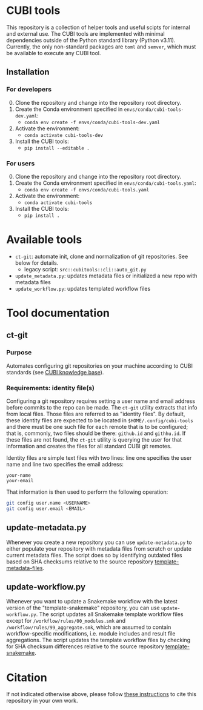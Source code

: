 # CUBI tools

This repository is a collection of helper tools and useful scipts for internal and
external use. The CUBI tools are implemented with minimal dependencies outside of the
Python standard library (Python v3.11). Currently, the only non-standard packages are
`toml` and `semver`, which must be available to execute any CUBI tool.

## Installation

### For developers

0. Clone the repository and change into the repository root directory.
1. Create the Conda environment specified in `envs/conda/cubi-tools-dev.yaml`:
    - `conda env create -f envs/conda/cubi-tools-dev.yaml`
2. Activate the environment:
    - `conda activate cubi-tools-dev`
3. Install the CUBI tools:
    - `pip install --editable .`

### For users

0. Clone the repository and change into the repository root directory.
1. Create the Conda environment specified in `envs/conda/cubi-tools.yaml`:
    - `conda env create -f envs/conda/cubi-tools.yaml`
2. Activate the environment:
    - `conda activate cubi-tools`
3. Install the CUBI tools:
    - `pip install .`

# Available tools

- `ct-git`: automate init, clone and normalization of git repositories. See below for details.
    - legacy script: `src::cubitools::cli::auto_git.py`
- `update_metadata.py`: updates metadata files or initialized a new repo with metadata files
- `update_workflow.py`: updates templated workflow files


# Tool documentation

## ct-git

### Purpose

Automates configuring git repositories on your machine according
to CUBI standards (see [CUBI knowledge base](https://github.com/core-unit-bioinformatics/knowledge-base/wiki)).

### Requirements: identity file(s)

Configuring a git repository requires setting a user name and email address before commits to the repo can be made.
The `ct-git` utility extracts that info from local files. Those files are referred to as "identity files".
By default, these identity files are expected to be located in `$HOME/.config/cubi-tools` and there must be one such file
for each remote that is to be configured; that is, commonly, two files should be there: `github.id` and `githhu.id`.
If these files are not found, the `ct-git` utility is querying the user for that information and creates
the files for all standard CUBI git remotes.

Identity files are simple text files with two lines: line one specifies the user name and line
two specifies the email address:

```
your-name
your-email
```

That information is then used to perform the following operation:

```bash
git config user.name <USERNAME>
git config user.email <EMAIL>
```

## update-metadata.py

Whenever you create a new repository you can use `update-metadata.py` to either populate your repository with
metadata files from scratch or update current metadata files. The script does so by identifying outdated files based on SHA checksums relative to the source repository [template-metadata-files](https://github.com/core-unit-bioinformatics/template-metadata-files).

## update-workflow.py

Whenever you want to update a Snakemake workflow with the latest version of the "template-snakemake" repository, you can use `update-workflow.py`.
The script updates all Snakemake template workflow files except for `/workflow/rules/00_modules.smk` and `/workflow/rules/99_aggregate.smk`,
which are assumed to contain workflow-specific modifications, i.e. module includes and result file aggregations. The script updates the template
workflow files by checking for SHA checksum differences relative to the source repository [template-snakemake](https://github.com/core-unit-bioinformatics/template-snakemake).


# Citation

If not indicated otherwise above, please follow [these instructions](CITATION.md) to cite this repository in your own work.
